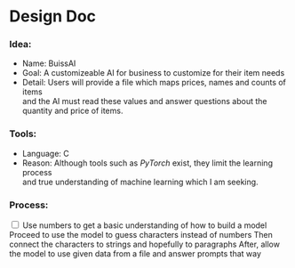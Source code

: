 <h1> Design Doc </h1>

<h3> Idea: </h3>
<ul>
    <li>Name: BuissAI</li>
    <li>Goal: A customizeable AI for business to customize for their item needs</li>
    <li>
        Detail: Users will provide a file which maps prices, names and counts of items <br>
        and the AI must read these values and answer questions about the quantity and price of items.
    </li>
</ul>

<h3> Tools: </h3>
<ul>
    <li>Language: C</li>
    <li>Reason: Although tools such as <i>PyTorch</i> exist, they limit the learning process <br>
            and true understanding of machine learning which I am seeking.
    </li>
</ul>

<h3> Process: </h3>
<input type="checkbox">
    <label> Use numbers to get a basic understanding of how to build a model </label>
    <label> Proceed to use the model to guess characters instead of numbers </label>
    <label> Then connect the characters to strings and hopefully to paragraphs</label>
    <label> After, allow the model to use given data from a file and answer prompts that way </label>
</input>

